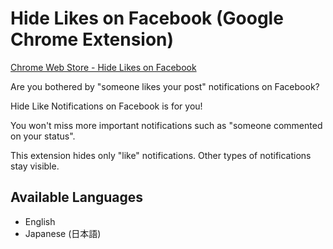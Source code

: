 Hide Likes on Facebook (Google Chrome Extension)
================================================

[Chrome Web Store - Hide Likes on Facebook](https://chrome.google.com/webstore/detail/hide-like-notifications-o/kbfakkkdllpodegeoggpfcmjabodhpca)

Are you bothered by "someone likes your post" notifications on Facebook?

Hide Like Notifications on Facebook is for you!

You won't miss more important notifications such as "someone commented on your status".

This extension hides only "like" notifications. Other types of notifications stay visible.

## Available Languages

- English
- Japanese (日本語)
